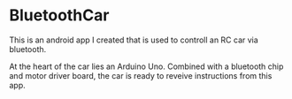 # BluetoothCar

This is an android app I created that is used to controll an RC car via bluetooth.

At the heart of the car lies an Arduino Uno. Combined with a bluetooth chip and motor driver board, the car is
ready to reveive instructions from this app. 

